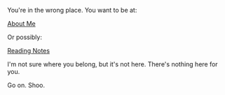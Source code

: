 
You're in the wrong place. You want to be at: 

[About Me](diablokitty.github.io/about-me/)

Or possibly:

[Reading Notes](diablokitty.github.io/reading_notes/)

I'm not sure where you belong, but it's not here. There's nothing here for you.

Go on. Shoo.
